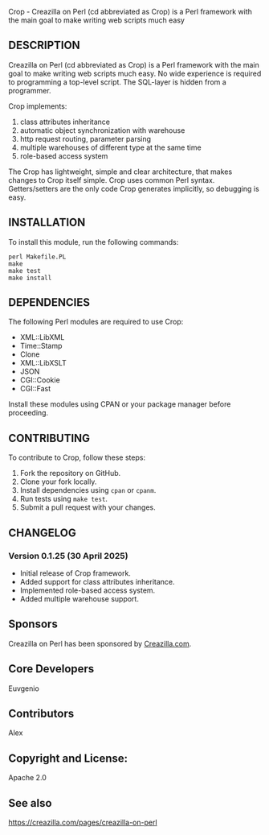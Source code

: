 Crop - Creazilla on Perl (cd abbreviated as Crop) is a Perl framework with the main goal to make writing web scripts much easy

## DESCRIPTION

Creazilla on Perl (cd abbreviated as Crop) is a Perl framework with the main goal to make writing web scripts much easy. No wide experience is required to programming a top-level script. The SQL-layer is hidden from a programmer.

Crop implements:
1. class attributes inheritance
2. automatic object synchronization with warehouse
3. http request routing, parameter parsing
4. multiple warehouses of different type at the same time
5. role-based access system

The Crop has lightweight, simple and clear architecture, that makes changes to Crop itself simple. Crop uses common Perl syntax. Getters/setters are the only code Crop generates implicitly, so debugging is easy.

## INSTALLATION

To install this module, run the following commands:

    perl Makefile.PL
    make
    make test
    make install

## DEPENDENCIES

The following Perl modules are required to use Crop:

- XML::LibXML
- Time::Stamp
- Clone
- XML::LibXSLT
- JSON
- CGI::Cookie
- CGI::Fast

Install these modules using CPAN or your package manager before proceeding.

## CONTRIBUTING

To contribute to Crop, follow these steps:

1. Fork the repository on GitHub.
2. Clone your fork locally.
3. Install dependencies using `cpan` or `cpanm`.
4. Run tests using `make test`.
5. Submit a pull request with your changes.

## CHANGELOG

### Version 0.1.25 (30 April 2025)

- Initial release of Crop framework.
- Added support for class attributes inheritance.
- Implemented role-based access system.
- Added multiple warehouse support.

## Sponsors

Creazilla on Perl has been sponsored by [Creazilla.com](https://creazilla.com/). 

## Core Developers

Euvgenio

## Contributors

Alex

## Copyright and License:

Apache 2.0

## See also

https://creazilla.com/pages/creazilla-on-perl

